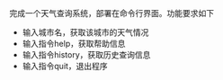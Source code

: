 完成一个天气查询系统，部署在命令行界面。功能要求如下
- 输入城市名，获取该城市的天气情况
- 输入指令help，获取帮助信息
- 输入指令history，获取历史查询信息
- 输入指令quit，退出程序


